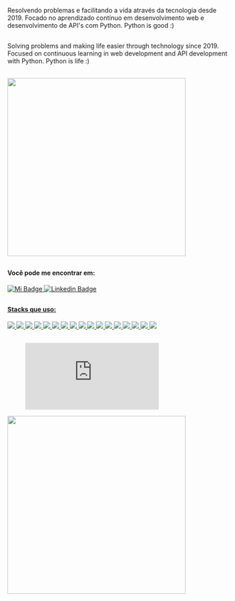 <!--
**uadson/uadson** is a ✨ _special_ ✨ repository because its `README.md` (this file) appears on your GitHub profile.

Here are some ideas to get you started:

- 🔭 I’m currently working on ...
- 🌱 I’m currently learning ...
- 👯 I’m looking to collaborate on ...
- 🤔 I’m looking for help with ...
- 💬 Ask me about ...
- 📫 How to reach me: ...
- 😄 Pronouns: ...
- ⚡ Fun fact: ...
-->


<p id="ola"></p>
Resolvendo problemas e facilitando a vida através da tecnologia desde 2019.
Focado no aprendizado contínuo em desenvolvimento web e desenvolvimento de API's com Python. Python is good :)

<!-- -🔭 Estou aberto à oportunidades no momento;<br><br> 
-🌱 Atualmente estou focando meus estudos em Python, principalmente em ferramentas para teste de código como Pytest, na melhoria de técnicas com Django e na construção de API's com o framework Django Rest Framework, além de conhecimentos básicos porém necessários em Javascript;<br><br>
 -👯 Seria interessante fazer parte de algum projeto open source, estou procurando por isso...<br><br>
-💬 Fique à vontade para fazer perguntas...<br><br> --> 

 ##
 <p id="hi"></p>
 Solving problems and making life easier through technology since 2019.
 Focused on continuous learning in web development and API development with Python. Python is life :)

<!-- -🔭 I'm open to opportunities at the moment;

-🌱 Currently I'm focusing my studies on Python, mainly on code testing tools like Pytest, on improving techniques with Django and on building API's with the Django Rest Framework, in addition to basic but necessary knowledge in Javascript;

<!-- -👯 It would be interesting to be part of some open source project, I'm looking for that...

-💬 Feel free to ask questions...

My goal is to deepen the knowledge of essential tools used in the backend in a web application in addition to integrating (in the future) with systems based on Artificial Intelligence, such as ChatBots for example. -->


 ##
 <a target="_blank" rel="noopener noreferrer" href="https://user-images.githubusercontent.com/62815552/159264970-72a57878-4f67-4b75-bf20-0b65984a9406.gif">
  <img src="https://user-images.githubusercontent.com/62815552/159264970-72a57878-4f67-4b75-bf20-0b65984a9406.gif" width="400px" style="max-width: 100%;"></a>
 
 ##
 #### Você pode me encontrar em:

<!-- My Portfolio --><a href = "https://uadson.github.io/resume/" target="_blank" rel="noopener noreferrer"><img src="https://res.cloudinary.com/practicaldev/image/fetch/s--QhRPtQbl--/c_limit%2Cf_auto%2Cfl_progressive%2Cq_auto%2Cw_880/https://img.shields.io/badge/website-000000%3Fstyle%3Dfor-the-badge%26logo%3DAbout.me%26logoColor%3Dwhite" alt="Mi Badge" data-canonical-src="https://img.shields.io/badge/-LinkedIn-0e76a8?style=flat-square&amp;logo=Linkedin&amp;logoColor=white" style="max-width: 100%;">
 
<!-- Linkedin --><a href = "https://www.linkedin.com/in/uadsonfeitosa/" target="_blank" rel="noopener noreferrer"><img src="https://res.cloudinary.com/practicaldev/image/fetch/s--imBRhTaX--/c_limit%2Cf_auto%2Cfl_progressive%2Cq_auto%2Cw_880/https://img.shields.io/badge/LinkedIn-0077B5%3Fstyle%3Dfor-the-badge%26logo%3Dlinkedin%26logoColor%3Dwhite" alt="Linkedin Badge" data-canonical-src="https://img.shields.io/badge/LinkedIn-0077B5?style=for-the-badge&logo=linkedin&logoColor=white" style="max-width: 100%;">

<!--
Instagram<a href = "https://www.instagram.com/_uadson/" target="_blank" rel="noopener noreferrer"><img src="https://res.cloudinary.com/practicaldev/image/fetch/s--Sg7TEMKA--/c_limit%2Cf_auto%2Cfl_progressive%2Cq_auto%2Cw_880/https://img.shields.io/badge/Instagram-E4405F%3Fstyle%3Dfor-the-badge%26logo%3Dinstagram%26logoColor%3Dwhite" alt="Instragram Badge" data-canonical-srs= 	"ttps://img.shields.io/badge/Instagram-E4405F?style=for-the-badge&logo=instagram&logoColor=white" style="max-width: 100%;">
  
Twitter<a href = "https://twitter.com/uadson_emile" target="_blank" rel="noopener noreferrer"><img src="https://res.cloudinary.com/practicaldev/image/fetch/s--opAxX3tY--/c_limit%2Cf_auto%2Cfl_progressive%2Cq_auto%2Cw_880/https://img.shields.io/badge/Twitter-1DA1F2%3Fstyle%3Dfor-the-badge%26logo%3Dtwitter%26logoColor%3Dwhite" alt="Twitter Badge" data-canonical-srs="https://img.shields.io/badge/Twitter-1DA1F2?style=for-the-badge&logo=twitter&logoColor=white" style="max-width: 100%;">

Hackerrank<a href = "https://www.hackerrank.com/uadsoncastro" target="_blank" rel="noopener noreferrer"><img src="https://res.cloudinary.com/practicaldev/image/fetch/s--qV-zRS_W--/c_limit%2Cf_auto%2Cfl_progressive%2Cq_auto%2Cw_880/https://img.shields.io/badge/-Hackerrank-2EC866%3Fstyle%3Dfor-the-badge%26logo%3DHackerRank%26logoColor%3Dwhite" alt="Hackerank Badge" data-canonical-src="https://shields.io/badge/hackehank-131d126?style=for-the-badge&logo=hackerhank&logoColor=green" style="max-width: 100%;">
-->

##
#### Stacks que uso:
<img src="https://img.shields.io/badge/python-3670A0?style=for-the-badge&amp;logo=python&amp;logoColor=ffdd54" style="max-width: 100%;"/>
<img src="https://img.shields.io/badge/Django-092E20?style=for-the-badge&amp;logo=django&amp;logoColor=white" style="max-width: 100%;"/>
<img src="https://img.shields.io/badge/celery-%23a9cc54.svg?style=for-the-badge&logo=celery&logoColor=ddf4a4" style="max-width: 100%"/>
<img src="https://img.shields.io/badge/DJANGO-REST-ff1709?style=for-the-badge&amp;logo=django&amp;logoColor=white&amp;color=ff1709&amp;labelColor=gray" style="max-width: 100%;"/>
<img src="https://img.shields.io/badge/FastAPI-005571?style=for-the-badge&amp;logo=fastapi" style="max-width: 100%;"/>
<img src="https://img.shields.io/badge/Anaconda-%2344A833.svg?style=for-the-badge&logo=anaconda&logoColor=white" style="max-width: 100%"/>
<img src="https://img.shields.io/badge/HTML5-E34F26?style=for-the-badge&logo=html5&logoColor=white" style="max-width: 100%;"/>
<img src="https://img.shields.io/badge/JavaScript-323330?style=for-the-badge&logo=javascript&logoColor=F7DF1E" style="max-width: 100%;"/>
<img src="https://img.shields.io/badge/Bootstrap-563D7C?style=for-the-badge&amp;logo=bootstrap&amp;logoColor=white" style="max-width: 100%;"/>  
<img src="https://img.shields.io/badge/nginx-%23009639.svg?style=for-the-badge&amp;logo=nginx&amp;logoColor=white" style="max-width: 100%;"/>  
<img src="https://img.shields.io/badge/PostgreSQL-316192?style=for-the-badge&amp;logo=postgresql&amp;logoColor=white" style="max-width: 100%;"/>
<img src="https://img.shields.io/badge/redis-%23DD0031.svg?&style=for-the-badge&logo=redis&logoColor=white" style="max-width: 100%"/>
<img src="https://img.shields.io/badge/docker-%230db7ed.svg?style=for-the-badge&amp;logo=docker&amp;logoColor=white" style="max-width: 100%;"/>
<img src="https://img.shields.io/badge/Ubuntu-E95420?style=for-the-badge&logo=ubuntu&logoColor=white" style="max-width: 100%;"/>
<img src="https://img.shields.io/badge/GIT-E44C30?style=for-the-badge&logo=git&logoColor=white" style="max-width: 100%"/>
<img src="https://img.shields.io/badge/Poetry-%233B82F6.svg?style=for-the-badge&logo=poetry&logoColor=0B3D8D" style="max-width: 100%"/>
<img src="https://img.shields.io/badge/Insomnia-black?style=for-the-badge&logo=insomnia&logoColor=5849BE" style="max-width: 100%"/>
<!--  
### GitHub Stats:
[<img height = "200em" src = "https://github-readme-stats.vercel.app/api?username=uadson&show_icons=true&theme=dark&include_all_commits=true&count_private=true" />](url)
[<img height = "200em" src = "https://github-readme-stats.vercel.app/api/top-langs/?username=uadson&amp;layout=compact&amp;theme=merko&amp;hide=css,html,jupyter%20notebook" style="max-width: 100%;">](url)-->

##
<figure><embed src="https://wakatime.com/share/@uadson/ecb44b32-5c8d-4e92-916b-138d20134cf2.svg"></embed></figure>
<img height = "400em" src="https://wakatime.com/share/@uadson/ecb44b32-5c8d-4e92-916b-138d20134cf2.svg" style="max-width: 100%;">
   
